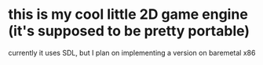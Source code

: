 # this is my cool little 2D game engine (it's supposed to be pretty portable)

currently it uses SDL, but I plan on implementing a version on baremetal x86
